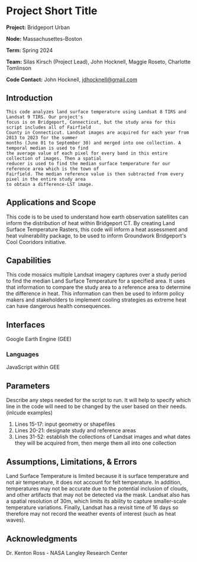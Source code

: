 # Project Short Title 
**Project:** Bridgeport Urban    

**Node:** Massachusettes-Boston   

**Term:** Spring 2024

**Team:** Silas Kirsch (Project Lead), John Hocknell, Maggie Roseto, Charlotte Tomlinson 

**Code Contact:** John Hocknell, jdhocknell@gmail.com      

## Introduction  
	This code analyzes land surface temperature using Landsat 8 TIRS and Landsat 9 TIRS. Our project's
	focus is on Bridgeport, Connecticut, but the study area for this script includes all of Fairfield
	County in Connecticut. Landsat images are acquired for each year from 2013 to 2023 for the summer
	months (June 01 to September 30) and merged into one collection. A temporal median is used to find
	the average value of each pixel for every band in this entire collection of images. Then a spatial
	reducer is used to find the median surface temperature for our reference area which is the town of
	Fairfield. The median reference value is then subtracted from every pixel in the entire study area
	to obtain a difference-LST image.

## Applications and Scope   
This code is to be used to understand how earth observation satellites can inform the distribution of heat within Bridgeport CT. By creating Land Surface Temperature Rasters, this code will inform a heat assessment and heat vulnerability package, to be used to inform Groundwork Bridgeport's Cool Cooridors initiative. 

## Capabilities 
This code mosaics multiple Landsat imagery captures over a study period to find the median Land Surface Temperature for a specified area. It uses that information to compare the study area to a reference area to determine the difference in heat. This information can then be used to inform policy makers and stakeholders to implement cooling strategies as extreme heat can have dangerous health consequences. 

## Interfaces 
Google Earth Engine (GEE)

### Languages
JavaScript within GEE 

## Parameters
Describe any steps needed for the script to run. It will help to specify which line in the code will need to be changed by the user based on their needs.  (inlcude examples)

1. Lines 15-17: input geometry or shapefiles
2. Lines 20-21: designate study and reference areas  
3. Lines 31-52: establish the collections of Landsat images and what dates they will be acquired from, then merge them all into one collection

## Assumptions, Limitations, & Errors
Land Surface Temperature is limited because it is surface temperature and not air temperature, it does not account for felt temperature. In addition, temperatures may not be accurate due to the potential inclusion of clouds, and other artifacts that may not be detected via the mask. Landsat also has a spatial resolution of 30m, which limits its ability to capture smaller-scale temperature variations. Finally, Landsat has a revisit time of 16 days so therefore may not record the weather events of interest (such as heat waves).

## Acknowledgments 
Dr. Kenton Ross - NASA Langley Research Center 
